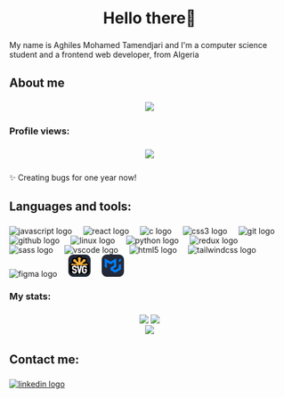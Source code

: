 <h1 align="center">Hello there👋</h1>

###

<p align="left">My name is Aghiles Mohamed Tamendjari and I'm a computer science student and a frontend web developer, from Algeria</p>

###

<h2 align="left">About me</h2>

###

<div align="center">
  <img height="200" src="https://media0.giphy.com/media/qgQUggAC3Pfv687qPC/giphy.gif?cid=ecf05e47gb0yjpezxzbhigzjse8uqlkxdsc6x4fbrsxfvfl4&ep=v1_gifs_search&rid=giphy.gif&ct=g"  />
</div>

###

<h3 align="left">Profile views:</h3>

###

<div align="center">
  <img src="https://profile-counter.glitch.me/AghilesTMA/count.svg?"  />
</div>

###

<p align="left">✨ Creating bugs for one year now!</p>

###

<h2 align="left">Languages and tools:</h2>

###

<div align="left">
  <img src="https://cdn.jsdelivr.net/gh/devicons/devicon/icons/javascript/javascript-original.svg" height="40" alt="javascript logo"  />
  <img width="12" />
  <img src="https://cdn.jsdelivr.net/gh/devicons/devicon/icons/react/react-original.svg" height="40" alt="react logo"  />
  <img width="12" />
  <img src="https://cdn.jsdelivr.net/gh/devicons/devicon/icons/c/c-original.svg" height="40" alt="c logo"  />
  <img width="12" />
  <img src="https://cdn.jsdelivr.net/gh/devicons/devicon/icons/css3/css3-original.svg" height="40" alt="css3 logo"  />
  <img width="12" />
  <img src="https://cdn.jsdelivr.net/gh/devicons/devicon/icons/git/git-original.svg" height="40" alt="git logo"  />
  <img width="12" />
  <img src="https://skillicons.dev/icons?i=github" height="40" alt="github logo"  />
  <img width="12" />
  <img src="https://cdn.jsdelivr.net/gh/devicons/devicon/icons/linux/linux-original.svg" height="40" alt="linux logo"  />
  <img width="12" />
  <img src="https://cdn.jsdelivr.net/gh/devicons/devicon/icons/python/python-original.svg" height="40" alt="python logo"  />
  <img width="12" />
  <img src="https://cdn.jsdelivr.net/gh/devicons/devicon/icons/redux/redux-original.svg" height="40" alt="redux logo"  />
  <img width="12" />
  <img src="https://cdn.simpleicons.org/sass/CC6699" height="40" alt="sass logo"  />
  <img width="12" />
  <img src="https://cdn.jsdelivr.net/gh/devicons/devicon/icons/vscode/vscode-original.svg" height="40" alt="vscode logo"  />
  <img width="12" />
  <img src="https://cdn.jsdelivr.net/gh/devicons/devicon/icons/html5/html5-original.svg" height="40" alt="html5 logo"  />
  <img width="12" />
  <img src="https://cdn.simpleicons.org/tailwindcss/06B6D4" height="40" alt="tailwindcss logo"  />
  <img width="12" />
  <img src="https://skillicons.dev/icons?i=figma" height="40" alt="figma logo"  />
  <img width="12" />
  <img src="https://raw.githubusercontent.com/tandpfun/skill-icons/59059d9d1a2c092696dc66e00931cc1181a4ce1f/icons/SVG-Dark.svg" height="40" alt="SVG"  />
  <img width="12" />
  <img src="https://raw.githubusercontent.com/tandpfun/skill-icons/59059d9d1a2c092696dc66e00931cc1181a4ce1f/icons/MaterialUI-Dark.svg" height="40" alt="MaterialUi"  />
</div>

###

<h3 align="left">My stats:</h3>

###

<div align="center">
  <img src="https://github-readme-stats.vercel.app/api?username=AghilesTMA&theme=blueberry&show_icons=true&hide_border=true&count_private=true"  />
  <img src="https://github-readme-streak-stats.herokuapp.com/?user=AghilesTMA&theme=blueberry&hide_border=true"/>
  <br />
  <img src="https://github-readme-stats.vercel.app/api/top-langs/?username=AghilesTMA&theme=blueberry&show_icons=true&hide_border=true&layout=compact" />
</div>

###

<h2 align="left">Contact me:</h2>

###

<div align="left">
  <a href="https://www.linkedin.com/in/aghiles-tamendjari-950077250/" target="_blank">
    <img src="https://raw.githubusercontent.com/maurodesouza/profile-readme-generator/master/src/assets/icons/social/linkedin/default.svg" width="52" height="40" alt="linkedin logo"  />
  </a>
</div>

###
